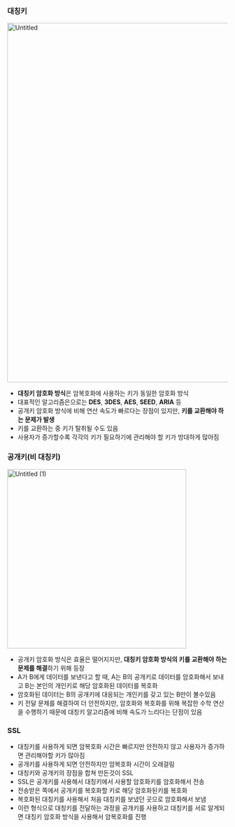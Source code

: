 ### 대칭키

<img width="820" alt="Untitled" src="https://github.com/juhwan-Ki/TIL/assets/87765888/5322309c-415c-47af-b1d9-15243210fa2c">

- **대칭키 암호화 방식**은 암복호화에 사용하는 키가 동일한 암호화 방식
- 대표적인 알고리즘은으로는 **DES**, **3DES**, **AES**, **SEED**, **ARIA** 등
- 공개키 암호화 방식에 비해 연산 속도가 빠르다는 장점이 있지만, **키를 교환해야 하는 문제가 발생**
- 키를 교환하는 중 키가 탈취될 수도 있음
- 사용자가 증가할수록 각각의 키가 필요하기에 관리해야 할 키가 방대하게 많아짐

### 공개키(비 대칭키)

<img width="409" alt="Untitled (1)" src="https://github.com/juhwan-Ki/TIL/assets/87765888/77d377f9-ded9-4c24-85ee-6d91f5ff1332">

- 공개키 암호화 방식은 효율은 떨어지지만, **대칭키 암호화 방식의 키를 교환해야 하는 문제를 해결**하기 위해 등장
- A가 B에게 데이터를 보낸다고 할 때, A는 B의 공개키로 데이터를 암호화해서 보내고 B는 본인의 개인키로 해당 암호화된 데이터를 복호화
- 암호화된 데이터는 B의 공개키에 대응되는 개인키를 갖고 있는 B만이 볼수있음
- 키 전달 문제를 해결하여 더 안전하지만, 암호화와 복호화를 위해 복잡한 수학 연산을 수행하기 때문에 대칭키 알고리즘에 비해 속도가 느리다는 단점이 있음

### SSL

- 대칭키를 사용하게 되면 암복호화 시간은 빠르지만 안전하지 않고 사용자가 증가하면 관리해야할 키가 많아짐
- 공개키를 사용하게 되면 안전하지만 암복호화 시간이 오래걸림
- 대칭키와 공개키의 장점을 합쳐 만든것이 SSL
- SSL은 공개키를 사용해서 대칭키에서 사용할 암호화키를 암호화해서 전송
- 전송받은 쪽에서 공개키를 복호화할 키로 해당 암호화된키를 복호화
- 복호화된 대칭키를 사용해서 처음 대칭키를 보냈던 곳으로 암호화해서 보냄
- 이런 형식으로 대칭키를 전달하는 과정을 공개키를 사용하고 대칭키를 서로 알게되면 대칭키 암호화 방식을 사용해서 암복호화를 진행